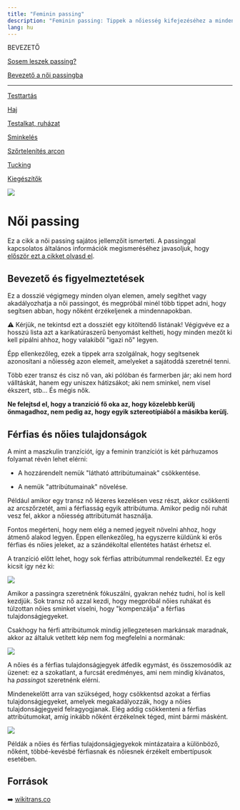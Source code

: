 ```yaml
---
title: "Feminin passing"
description: "Feminin passing: Tippek a nőiesség kifejezéséhez a mindennapokban. 🌸💄"
lang: hu
---
```


<div class="floating-columns">

<div class="floating-bar">

BEVEZETŐ

[Sosem leszek passing?](/#/entry?id=sosem-leszek-passing)

[Bevezető a női passingba](/#/entry?id=feminizalas-passing)

<hr />

[Testtartás](/#/entry?id=feminizalas-testtartas)

[Haj](/#/entry?id=feminizalas-haj)

[Testalkat, ruházat](/#/entry?id=feminizalas-testalkat)

[Sminkelés](/#/entry?id=feminizalas-sminkeles)

[Szőrtelenítés arcon](/#/entry?id=feminizalas-arc-szortelenites)

[Tucking](/#/entry?id=feminizalas-tucking)

[Kiegészítők](/#/entry?id=feminizalas-kiegeszitok)

</div>

<div class="wiki-content">

<div class="header-image"><img src="assets/images/undraw_makeup_artist.svg" /></div>

# Női passing

<div class="infobox info">

Ez a cikk a női passing sajátos jellemzőit ismerteti. A passinggal kapcsolatos általános információk megismeréséhez javasoljuk, hogy [először ezt a cikket olvasd el](/#/entry?id=sosem-leszek-passing).

</div>


## Bevezető és figyelmeztetések

Ez a dosszié végigmegy minden olyan elemen, amely segíthet vagy akadályozhatja a női passingot, és megpróbál minél több tippet adni, hogy segítsen abban, hogy nőként érzékeljenek a mindennapokban.

<div class="infobox warning">

⚠️ Kérjük, ne tekintsd ezt a dossziét egy kitöltendő listának! Végigvéve ez a hosszú lista azt a karikatúraszerű benyomást keltheti, hogy minden mezőt ki kell pipálni ahhoz, hogy valakiből "igazi nő" legyen.

</div>

Épp ellenkezőleg, ezek a tippek arra szolgálnak, hogy segítsenek azonosítani a nőiesség azon elemeit, amelyeket a sajátoddá szeretnél tenni.

Több ezer transz és cisz nő van, aki pólóban és farmerben jár; aki nem hord válltáskát, hanem egy uniszex hátizsákot; aki nem sminkel, nem visel ékszert, stb... És mégis nők.

**Ne felejtsd el, hogy a tranzíció fő oka az, hogy közelebb kerülj önmagadhoz, nem pedig az, hogy egyik sztereotípiából a másikba kerülj.**

## Férfias és nőies tulajdonságok

A mint a maszkulin tranzíciót, így a feminin tranzíciót is két párhuzamos folyamat révén lehet elérni:

* A hozzárendelt nemük "látható attribútumainak" csökkentése.

* A nemük "attribútumainak" növelése.

Például amikor egy transz nő lézeres kezelésen vesz részt, akkor csökkenti az arcszőrzetét, ami a férfiasság egyik attribútuma. Amikor pedig női ruhát vesz fel, akkor a nőiesség attribútumát használja.

Fontos megérteni, hogy nem elég a nemed jegyeit növelni ahhoz, hogy átmenő alakod legyen. Éppen ellenkezőleg, ha egyszerre küldünk ki erős férfias és nőies jeleket, az a szándékoltal ellentétes hatást érhetsz el.

A tranzíció előtt lehet, hogy sok férfias attribútummal rendelkeztél. Ez egy kicsit így néz ki:

<div class="content-image"><img src="assets/images/feminine-passing-1.png" /></div>

Amikor a passingra szeretnénk fókuszálni, gyakran nehéz tudni, hol is kell kezdjük. Sok transz nő azzal kezdi, hogy megpróbál nőies ruhákat és túlzottan nőies sminket viselni, hogy "kompenzálja" a férfias tulajdonságjegyeket.

Csakhogy ha férfi attribútumok mindig jellegzetesen markánsak maradnak, akkor az általuk vetített kép nem fog megfelelni a normának:

<div class="content-image"><img src="assets/images/feminine-passing-2.png" /></div>

A nőies és a férfias tulajdonságjegyek átfedik egymást, és összemosódik az üzenet: ez a szokatlant, a furcsát eredményes, ami nem mindig kívánatos, ha *passing*ot szeretnénk elérni.

Mindenekelőtt arra van szükséged, hogy csökkentsd azokat a férfias tulajdonságjegyeket, amelyek megakadályozzák, hogy a nőies tulajdonságjegyeid felragyogjanak. Elég addig csökkenteni a férfias attribútumokat, amíg inkább nőként érzékelnek téged, mint bármi másként.

<div class="content-image"><img src="assets/images/feminine-passing-3.png" /></div>

Példák a nőies és férfias tulajdonságjegyekok mintázataira a különböző, nőként, többé-kevésbé férfiasnak és nőiesnek érzékelt embertípusok esetében.

## Források

➡️ [wikitrans.co](https://wikitrans.co)

</div>